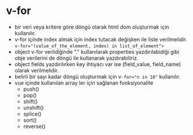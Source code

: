 # **v-for**
- bir veri veya kritere göre döngü olarak html dom oluşturmak için kullanılır.
- v-for içinde index almak için index tutacak değişken ile liste verilmelidir. `v-for="(value_of_the_element, index) in list_of_element">`
- object v-for verildiğinde "." kullanılarak properties yazdırılabidiği gibi obje verilerini de döngü ile kullanarak yazdırabiliriz.
- object fields yazdırılırken key ihtiyacı var ise  (field_value, field_name) olarak verilmelidir.
- belirli bir sayı kadar döngü oluşturmak için v`-for="n in 10"` kullanılır.
- vue içinde kullanılan array ler için sağlanan fonksiyonalite
   - push()
   - pop()
   - shift()
   - unshift()
   - splice()
   - sort()
   - reverse()
